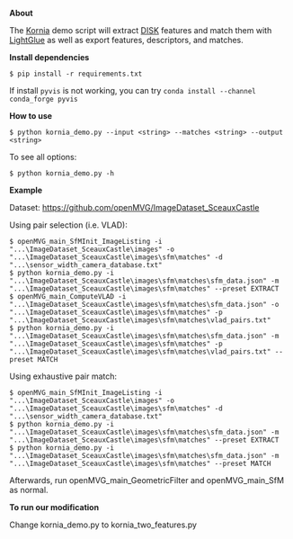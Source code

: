 **About**

The [Kornia](https://github.com/kornia/kornia) demo script will extract [DISK](https://kornia.readthedocs.io/en/latest/feature.html#kornia.feature.DISK) features and match them with [LightGlue](https://kornia.readthedocs.io/en/latest/feature.html#kornia.feature.LightGlueMatcher) as well as export features, descriptors, and matches.

**Install dependencies**
```
$ pip install -r requirements.txt
```

If install `pyvis` is not working, you can try `conda install --channel conda_forge pyvis`

**How to use**
```
$ python kornia_demo.py --input <string> --matches <string> --output <string>
```
To see all options:
```
$ python kornia_demo.py -h
```

**Example**

Dataset: https://github.com/openMVG/ImageDataset_SceauxCastle

Using pair selection (i.e. VLAD):
```
$ openMVG_main_SfMInit_ImageListing -i "...\ImageDataset_SceauxCastle\images" -o "...\ImageDataset_SceauxCastle\images\sfm\matches" -d "...\sensor_width_camera_database.txt"
$ python kornia_demo.py -i "...\ImageDataset_SceauxCastle\images\sfm\matches\sfm_data.json" -m "...\ImageDataset_SceauxCastle\images\sfm\matches" --preset EXTRACT
$ openMVG_main_ComputeVLAD -i "...\ImageDataset_SceauxCastle\images\sfm\matches\sfm_data.json" -o "...\ImageDataset_SceauxCastle\images\sfm\matches" -p "...\ImageDataset_SceauxCastle\images\sfm\matches\vlad_pairs.txt"
$ python kornia_demo.py -i "...\ImageDataset_SceauxCastle\images\sfm\matches\sfm_data.json" -m "...\ImageDataset_SceauxCastle\images\sfm\matches" -p "...\ImageDataset_SceauxCastle\images\sfm\matches\vlad_pairs.txt" --preset MATCH
```

Using exhaustive pair match:
```
$ openMVG_main_SfMInit_ImageListing -i "...\ImageDataset_SceauxCastle\images" -o "...\ImageDataset_SceauxCastle\images\sfm\matches" -d "...\sensor_width_camera_database.txt"
$ python kornia_demo.py -i "...\ImageDataset_SceauxCastle\images\sfm\matches\sfm_data.json" -m "...\ImageDataset_SceauxCastle\images\sfm\matches" --preset EXTRACT
$ python kornia_demo.py -i "...\ImageDataset_SceauxCastle\images\sfm\matches\sfm_data.json" -m "...\ImageDataset_SceauxCastle\images\sfm\matches" --preset MATCH
```

Afterwards, run openMVG_main_GeometricFilter and openMVG_main_SfM as normal.

**To run our modification**

Change kornia_demo.py to kornia_two_features.py

